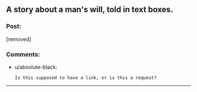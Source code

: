 ## A story about a man's will, told in text boxes.

### Post:

[removed]

### Comments:

- u/absolute-black:
  ```
  Is this supposed to have a link, or is this a request?
  ```

---

